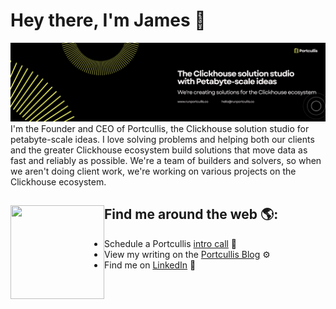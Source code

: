 # Hey there, I'm James 👋

<img src="./banner.png" alt="Portcullis Banner">
I'm the Founder and CEO of Portcullis, the Clickhouse solution studio for petabyte-scale ideas. I love solving problems and helping both our clients and the greater Clickhouse ecosystem build solutions that move data as fast and reliably as possible. We're a team of builders and solvers, so when we aren't doing client work, we're working on various projects on the Clickhouse ecosystem. 


## Find me around the web 🌎: <a href="https://www.runportcullis.co"><img align="left" width="150" height="150" src="[https://logo.clearbit.com/getoasis.io](https://img.logo.dev/runportcullis.co?token=pk_AX6mV41DR6SElOfHFwkQdA&retina=true)"></a>
- Schedule a Portcullis <a href="https://cal.com/team/portcullis/intro-call">intro call</a> 📆
- View my writing on the <a href="https://www.runportcullis.co/blog">Portcullis Blog</a> ⚙️
- Find me on <a href="https://www.linkedin.com/in/jdbohrman/">LinkedIn</a> 💼

